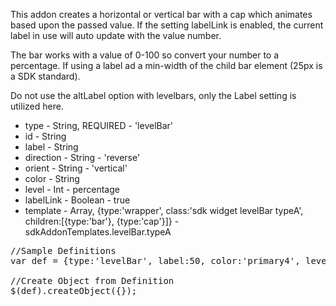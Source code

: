 <p>This addon creates a horizontal or vertical bar with a cap which animates based upon the passed value.  If the setting labelLink is enabled, the current label in use will auto update with the value number.</p>

<p>The bar works with a value of 0-100 so convert your number to a percentage.  If using a label ad a min-width of the child bar element (25px is a SDK standard).</p>

<p>Do not use the altLabel option with levelbars, only the Label setting is utilized here.</p>


 * type                 - String, REQUIRED - 'levelBar'
 * id			- String
 * label		- String
 * direction		- String - 'reverse'
 * orient		- String - 'vertical'
 * color		- String
 * level		- Int - percentage
 * labelLink            - Boolean - true
 * template		- Array, {type:'wrapper', class:'sdk widget levelBar typeA', children:[{type:'bar'}, {type:'cap'}]} - sdkAddonTemplates.levelBar.typeA
		

<pre class="code hidden">
//Sample Definitions
var def = {type:'levelBar', label:50, color:'primary4', level:50}

//Create Object from Definition
$(def).createObject({});

</pre>


